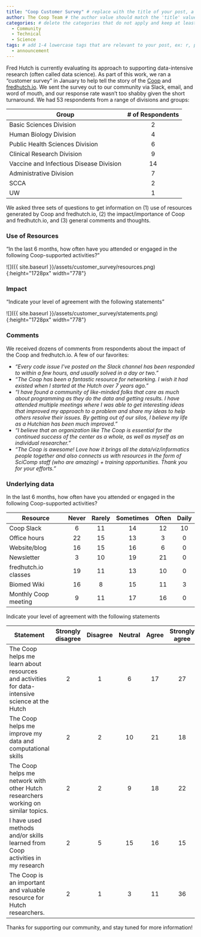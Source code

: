 ```yaml
---
title: "Coop Customer Survey" # replace with the title of your post, a short catchy description to entice readers
author: The Coop Team # the author value should match the 'title' value of your contributor file located here /gh-pages/_contributors. If you do not have a contributor file, please feel free to make one or contact one of our team members to assist you.
categories: # delete the categories that do not apply and keep at least one
  - Community
  - Technical
  - Science
tags: # add 1-4 lowercase tags that are relevant to your post, ex: r, python, genomics, workflows
  - announcement
---
```

Fred Hutch is currently evaluating its approach to supporting data-intensive research (often called data science). As part of this work, we ran a “customer survey” in January to help tell the story of the [Coop](https://research.fhcrc.org/coop/en.html) and [fredhutch.io](https://www.fredhutch.io/). We sent the survey out to our community via Slack, email, and word of mouth, and our response rate wasn’t too shabby given the short turnaround. We had 53 respondents from a range of divisions and groups:

| **Group** | **# of Respondents**
| --- | :---:
| Basic Sciences Division | 2
| Human Biology Division | 4
| Public Health Sciences Division | 6
| Clinical Research Division | 9
| Vaccine and Infectious Disease Division | 14
| Administrative Division | 7
| SCCA | 2
| UW | 1

We asked three sets of questions to get information on (1) use of resources generated by Coop and fredhutch.io, (2) the impact/importance of Coop and fredhutch.io, and (3) general comments and thoughts. 

### Use of Resources ###
“In the last 6 months, how often have you attended or engaged in the following Coop-supported activities?”

![]({{ site.baseurl }}/assets/customer_survey/resources.png){:height="1728px" width="778"}

### Impact ###
“Indicate your level of agreement with the following statements”

![]({{ site.baseurl }}/assets/customer_survey/statements.png){:height="1728px" width="778"}

### Comments ###
We received dozens of comments from respondents about the impact of the Coop and fredhutch.io. A few of our favorites:

- _“Every code issue I've posted on the Slack channel has been responded to within a few hours, and usually solved in a day or two.”_
- _“The Coop has been a fantastic resource for networking. I wish it had existed when I started at the Hutch over 7 years ago.”_
- _“I have found a community of like-minded folks that care as much about programming as they do the data and getting results. I have attended multiple meetings where I was able to get interesting ideas that improved my approach to a problem and share my ideas to help others resolve their issues. By getting out of our silos, I believe my life as a Hutchian has been much improved.”_
- _“I believe that an organization like The Coop is essential for the continued success of the center as a whole, as well as myself as an individual researcher.”_
- _“The Coop is awesome! Love how it brings all the data/viz/informatics people together and also connects us with resources in the form of SciComp staff (who are amazing) + training opportunities. Thank you for your efforts.”_

### Underlying data ###
In the last 6 months, how often have you attended or engaged in the following Coop-supported activities?

| **Resource** | **Never** | **Rarely** | **Sometimes** | **Often** | **Daily** |
| --- | :---: | :---: | :---: | :---: | :---: |
| Coop Slack | 6 | 11 | 14 | 12 | 10 |
| Office hours | 22 | 15 | 13 | 3 | 0 |
| Website/blog | 16 | 15 | 16 | 6 | 0 |
| Newsletter | 3 | 10 | 19 | 21 | 0 |
| fredhutch.io classes | 19 | 11 | 13 | 10 | 0 |
| Biomed Wiki | 16 | 8 | 15 | 11 | 3 |
| Monthly Coop meeting | 9 | 11 | 17 | 16 | 0 |

Indicate your level of agreement with the following statements

| **Statement** | **Strongly disagree** | **Disagree** | **Neutral** | **Agree** | **Strongly agree** |
| --- | :---: | :---: | :---: | :---: | :---: |
| The Coop helps me learn about resources and activities for data-intensive science at the Hutch | 2 | 1 | 6 | 17 | 27 |
| The Coop helps me improve my data and computational skills | 2 | 2 | 10 | 21 | 18 |
| The Coop helps me network with other Hutch researchers working on similar topics. | 2 | 2 | 9 | 18 | 22 |
| I have used methods and/or skills learned from Coop activities in my research | 2 | 5 | 15 | 16 | 15 |
| The Coop is an important and valuable resource for Hutch researchers. | 2 | 1 | 3 | 11 | 36 |

Thanks for supporting our community, and stay tuned for more information!
